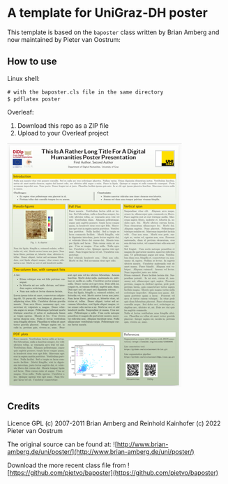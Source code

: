 # A template for UniGraz-DH poster

This template is based on the `baposter` class written by Brian Amberg and now maintained by Pieter van Oostrum:



## How to use

Linux shell:

```
# with the baposter.cls file in the same directory
$ pdflatex poster
```

Overleaf:

1. Download this repo as a ZIP file
2. Upload to your Overleaf project


![Poster example](poster_example_sm.png)

## Credits

Licence GPL
(c) 2007-2011 Brian Amberg and Reinhold Kainhofer
(c) 2022 Pieter van Oostrum

The original source can be found at:
![http://www.brian-amberg.de/uni/poster/](http://www.brian-amberg.de/uni/poster/)

Download the more recent class file from 
![https://github.com/pietvo/baposter](https://github.com/pietvo/baposter)

